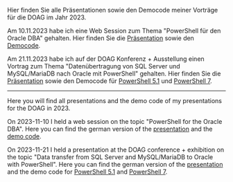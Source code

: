 Hier finden Sie alle Präsentationen sowie den Democode meiner Vorträge für die DOAG im Jahr 2023.

Am 10.11.2023 habe ich eine Web Session zum Thema "PowerShell für den Oracle DBA" gehalten. Hier finden Sie die [Präsentation](2023-11-10-DOAG_Web_Session-PowerShell_für_den_Oracle_DBA.pdf) sowie den [Democode](2023-11-10-DOAG_Web_Session-PowerShell_für_den_Oracle_DBA_demo.ps1).

Am 21.11.2023 habe ich auf der DOAG Konferenz + Ausstellung einen Vortrag zum Thema "Datenübertragung von SQL Server und MySQL/MariaDB nach Oracle mit PowerShell" gehalten. Hier finden Sie die [Präsentation](2023-11-21-DOAG_K+A-Datenübertragung_mit_PowerShell.pdf) sowie den Democode für [PowerShell 5.1](2023-11-21-DOAG_K+A-Datenübertragung_mit_PowerShell_demo_51.ps1) und [PowerShell 7](2023-11-21-DOAG_K+A-Datenübertragung_mit_PowerShell_demo_7.ps1).


---

Here you will find all presentations and the demo code of my presentations for the DOAG in 2023.

On 2023-11-10 I held a web session on the topic "PowerShell for the Oracle DBA". Here you can find the german version of the [presentation](2023-11-10-DOAG_Web_Session-PowerShell_for_the_Oracle_DBA.pdf) and the [demo code](2023-11-10-DOAG_Web_Session-PowerShell_for_the_Oracle_DBA_demo.ps1).

On 2023-11-21 I held a presentation at the DOAG conference + exhibition on the topic "Data transfer from SQL Server and MySQL/MariaDB to Oracle with PowerShell". Here you can find the german version of the [presentation](2023-11-21-DOAG_K+A-Datenübertragung_mit_PowerShell.pdf) and the demo code for [PowerShell 5.1](2023-11-21-DOAG_K+A-Datenübertragung_mit_PowerShell_demo_51.ps1) and [PowerShell 7](2023-11-21-DOAG_K+A-Datenübertragung_mit_PowerShell_demo_7.ps1).
